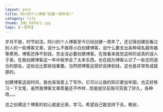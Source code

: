 ```yaml
---
layout: post
title: 阿川的个人博客"创建一周年啦!"
category: life
thumb: IMG_PATH/1.jpg
tags: [一周年]
---
```


岁月不居，时节如流。阿川的个人博客至今已经创建一周年了。还记得创建前看过别人的一些博客文章，说什么不推荐小白创建博客，说什么要支出各种域名服务器等费用，博客还挣不到钱，完全没必要创建博客。在我看来我觉这样的说真的误人子弟。在我创建博客这一年中我学会了太多东西，也在因为博客认识了一些志同道合的朋友。这些远比那些钱重要。当然把博客运营好且挣到钱，这也是非常有成就感的。

创建博客这段时间，我也渐渐爱上了写作，它可以让我的知识更加牢固，也正好练习一下文笔，虽然我博客文章质量还不咋样...但是提交前我可究竟了好久，各种改。。。

总之创建这个博客的初心就是记录，学习。希望自己能坚持下去，晚安。
